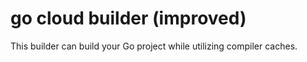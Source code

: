 # go cloud builder (improved)

This builder can build your Go project while utilizing compiler caches.


